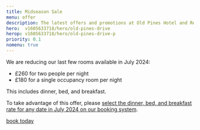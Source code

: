 ```yaml
---
title: Midseason Sale
menu: offer
description: The latest offers and promotions at Old Pines Hotel and Restaurant in the Scottish Highlands.
hero:  v1605633718/hero/old-pines-drive
herop: v1605633718/hero/old-pines-drive-p
priority: 0.1
nomenu: true
---
```


We are reducing our last few rooms available in July 2024:

* &pound;260 for two people per night
* &pound;180 for a single occupancy room per night

This includes dinner, bed, and breakfast.

To take advantage of this offer, please <a href="[book]">select the dinner, bed, and breakfast rate for any date in July 2024 on our booking system</a>.

<a href="[book]" class="button">book today</a>
